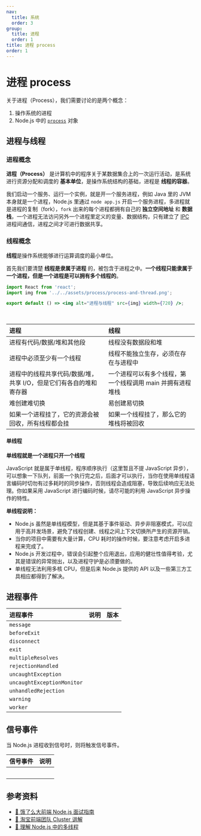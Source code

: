 ```yaml
---
nav:
  title: 系统
  order: 3
group:
  title: 进程
  order: 1
title: 进程 process
order: 1
---
```


# 进程 process

关于进程（Process），我们需要讨论的是两个概念：

1. 操作系统的进程
2. Node.js 中的 [`process`](http://nodejs.cn/api/process.html) 对象

## 进程与线程

### 进程概念

**进程（Process）** 是计算机中的程序关于某数据集合上的一次运行活动，是系统进行资源分配和调度的 **基本单位**，是操作系统结构的基础，进程是 **线程的容器**。

我们启动一个服务、运行一个实例，就是开一个服务进程，例如 Java 里的 JVM 本身就是一个进程，Node.js 里通过 `node app.js` 开启一个服务进程，多进程就是进程的复制（fork），`fork` 出来的每个进程都拥有自己的 **独立空间地址** 和 **数据栈**，一个进程无法访问另外一个进程里定义的变量、数据结构，只有建立了 [IPC](https://zh.wikipedia.org/wiki/%E8%A1%8C%E7%A8%8B%E9%96%93%E9%80%9A%E8%A8%8A) 进程间通信，进程之间才可进行数据共享。

### 线程概念

**线程**是操作系统能够进行运算调度的最小单位。

首先我们要清楚 **线程是隶属于进程** 的，被包含于进程之中。**一个线程只能隶属于一个进程，但是一个进程是可以拥有多个线程的**。

```jsx | inline
import React from 'react';
import img from '../../assets/process/process-and-thread.png';

export default () => <img alt="进程与线程" src={img} width={720} />;
```

<br />

| 进程                                                               | 线程                                                       |
| :----------------------------------------------------------------- | :--------------------------------------------------------- |
| 进程有代码/数据/堆和其他段                                         | 线程没有数据段和堆                                         |
| 进程中必须至少有一个线程                                           | 线程不能独立生存，必须在存在与进程中                       |
| 进程中的线程共享代码/数据/堆，共享 I/O，但是它们有各自的堆和寄存器 | 一个进程可以有多个线程，第一个线程调用 main 并拥有进程堆栈 |
| 难创建难切换                                                       | 易创建易切换                                               |
| 如果一个进程挂了，它的资源会被回收，所有线程都会挂                 | 如果一个线程挂了，那么它的堆栈将被回收                     |

#### 单线程

**单线程就是一个进程只开一个线程**

JavaScript 就是属于单线程，程序顺序执行（这里暂且不提 JavaScript 异步），可以想象一下队列，前面一个执行完之后，后面才可以执行，当你在使用单线程语言编码时切勿有过多耗时的同步操作，否则线程会造成阻塞，导致后续响应无法处理。你如果采用 JavaScript 进行编码时候，请尽可能的利用 JavaScript 异步操作的特性。

**单线程说明：**

- Node.js 虽然是单线程模型，但是其基于事件驱动、异步非阻塞模式，可以应用于高并发场景，避免了线程创建、线程之间上下文切换所产生的资源开销。
- 当你的项目中需要有大量计算，CPU 耗时的操作时候，要注意考虑开启多进程来完成了。
- Node.js 开发过程中，错误会引起整个应用退出，应用的健壮性值得考验，尤其是错误的异常抛出，以及进程守护是必须要做的。
- 单线程无法利用多核 CPU，但是后来 Node.js 提供的 API 以及一些第三方工具相应都得到了解决。

## 进程事件

| 进程事件                   | 说明 | 版本 |
| :------------------------- | :--- | :--- |
| `message`                  |      |      |
| `beforeExit`               |      |      |
| `disconnect`               |      |      |
| `exit`                     |      |      |
| `multipleResolves`         |      |      |
| `rejectionHandled`         |      |      |
| `uncaughtException`        |      |      |
| `uncaughtExceptionMonitor` |      |      |
| `unhandledRejection`       |      |      |
| `warning`                  |      |      |
| `worker`                   |      |      |

## 信号事件

当 Node.js 进程收到信号时，则将触发信号事件。

| 信号事件 | 说明 |
| :------- | :--- |
|          |      |
|          |      |
|          |      |
|          |      |
|          |      |

## 参考资料

- [📖 饿了么大前端 Node.js 面试指南](https://github.com/ElemeFE/node-interview/blob/master/sections/zh-cn/process.md#process)
- [📝 淘宝前端团队 Cluster 讲解](http://taobaofed.org/blog/2015/11/03/nodejs-cluster/)
- [📝 理解 Node.js 中的多线程](https://zhuanlan.zhihu.com/p/74879045)
